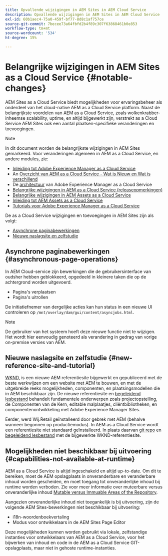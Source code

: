 ```yaml
---
title: Opvallende wijzigingen in AEM Sites in AEM Cloud Service
description: Opvallende wijzigingen in AEM Sites in AEM Cloud Service
exl-id: 60b1aec4-75a0-459f-bf77-8d8c1af757ce
source-git-commit: 7becee73a64fbfd2b4f89c307f63868461b0e853
workflow-type: tm+mt
source-wordcount: '534'
ht-degree: 15%

---
```



# Belangrijke wijzigingen in AEM Sites as a Cloud Service {#notable-changes}

AEM Sites as a Cloud Service biedt mogelijkheden voor ervaringsbeheer als onderdeel van het cloud-native AEM as a Cloud Service platform. Naast de belangrijkste voordelen van AEM as a Cloud Service, zoals wolkenkrabber-inheemse scalability, uptime, en altijd bijgewerkt zijn, verstrekt as a Cloud Service AEM Sites ook een aantal plaatsen-specifieke veranderingen en toevoegingen.

>[!NOTE]
>In dit document worden de belangrijkste wijzigingen in AEM Sites gemarkeerd. Voor veranderingen algemeen in AEM as a Cloud Service, en andere modules, zie:
>
>* [Inleiding tot Adobe Experience Manager as a Cloud Service](/help/overview/introduction.md)
>* An [Overzicht van AEM as a Cloud Service - Wat is Nieuw en Wat is verschillend](/help/overview/what-is-new-and-different.md)
>* De [architectuur](/help/overview/architecture.md) van Adobe Experience Manager as a Cloud Service
>* [Belangrijke wijzigingen in AEM as a Cloud Service (releaseopmerkingen)](/help/release-notes/aem-cloud-changes.md)
>* [Belangrijke wijzigingen in AEM Assets as a Cloud Service](/help/assets/assets-cloud-changes.md)
>* [Inleiding tot AEM Assets as a Cloud Service](/help/assets/overview.md)
>* [Tutorials voor Adobe Experience Manager as a Cloud Service](https://experienceleague.adobe.com/docs/experience-manager-learn/cloud-service/overview.html)


De as a Cloud Service wijzigingen en toevoegingen in AEM Sites zijn als volgt:

* [Asynchrone paginabewerkingen](#asynchronous-page-operations)
* [Nieuwe naslagsite en zelfstudie](#new-reference-site-and-tutorial)

## Asynchrone paginabewerkingen {#asynchronous-page-operations}

In AEM Cloud-service zijn bewerkingen die de gebruikersinterface van oudsher hebben geblokkeerd, opgedeeld in kleinere taken die op de achtergrond worden uitgevoerd.

* Pagina&#39;s verplaatsen
* Pagina&#39;s uitrollen

De initiatiefnemer van dergelijke acties kan hun status in een nieuwe UI controleren op `/mnt/overlay/dam/gui/content/asyncjobs.html`.

>[!NOTE]
>
>De gebruiker van het systeem hoeft deze nieuwe functie niet te wijzigen. Het wordt hier eenvoudig genoteerd als verandering in gedrag van vorige on-premise versies van AEM.

## Nieuwe naslagsite en zelfstudie {#new-reference-site-and-tutorial}

[WKND](https://wknd.site/), is een nieuwe AEM referentiesite bijgewerkt en gepubliceerd met de beste werkwijzen om een website met AEM te bouwen, en met de uitgebreide reeks mogelijkheden, componenten, en plaatsingsmodellen die in AEM beschikbaar zijn. De nieuwe referentiesite en [begeleidend lesbestand](https://experienceleague.adobe.com/docs/experience-manager-learn/getting-started-wknd-tutorial-develop/overview.html) behandelt fundamentele onderwerpen zoals projectopstelling, de Componenten van de Kern, editable malplaatjes, cliëntbibliotheken, en componentenontwikkeling met Adobe Experience Manager Sites.

Eerder, werd Wij.Retail geïnstalleerd door gebrek met AEM (behalve wanneer begonnen op productiemodus). In AEM as a Cloud Service wordt een referentiesite niet standaard geïnstalleerd. In plaats daarvan [git repo](https://github.com/adobe/aem-guides-wknd/) en [begeleidend lesbestand](https://experienceleague.adobe.com/docs/experience-manager-learn/getting-started-wknd-tutorial-develop/overview.html) met de bijgewerkte WKND-referentiesite.

## Mogelijkheden niet beschikbaar bij uitvoering {#capabilities-not-available-at-runtime}

AEM as a Cloud Service is altijd ingeschakeld en altijd up-to-date. Om dit te bereiken, moet de AEM opslagplaats in onveranderbare en veranderbare inhoud worden gescheiden, en moet toegang tot onveranderlijke inhoud bij runtime worden verboden. Zie voor meer informatie over muteerbare versus onveranderlijke inhoud [Mutable versus Immuable Areas of the Repository](/help/implementing/developing/introduction/aem-project-content-package-structure.md#mutable-vs-immutable).

Aangezien onveranderlijke inhoud niet toegankelijk is bij uitvoering, zijn de volgende AEM Sites-bewerkingen niet beschikbaar bij uitvoering:

* i18n-woordenboekvertaling
* Modus voor ontwikkelaars in de AEM Sites Page Editor

Deze mogelijkheden kunnen worden gebruikt via lokale, zelfstandige instanties voor ontwikkelaars van AEM as a Cloud Service, voor het bijwerken van inhoud en code in de AEM as a Cloud Service GIT-opslagplaats, maar niet in gehoste runtime-instanties.
